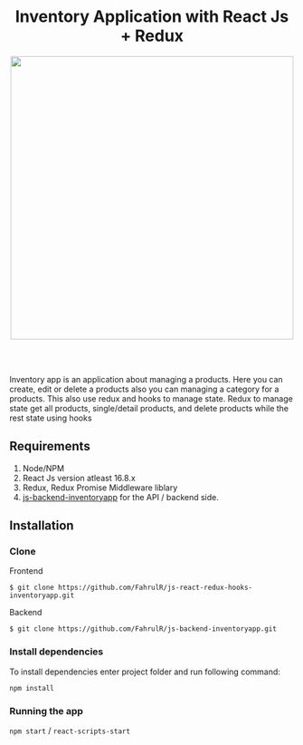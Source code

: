 <h1 align='center'>Inventory Application with React Js + Redux</h1>

<p align='center'>
  <a href='https://reactjs.org/'>
  <img width="500" src='https://reactjs.org/logo-og.png' />
  </a>
</p>

<br>
<br>


Inventory app is an application about managing a products. Here you can create, edit or delete a products also you can managing a category for a products. This also use redux and hooks to manage state. Redux to manage state get all products, single/detail products, and delete products while the rest state using hooks <br>


## Requirements
1. Node/NPM
2. React Js version atleast 16.8.x
3. Redux, Redux Promise Middleware liblary
4. <a href="https://github.com/FahrulR/js-backend-inventoryapp">js-backend-inventoryapp</a> for the API / backend side.

## Installation
### Clone
Frontend
```
$ git clone https://github.com/FahrulR/js-react-redux-hooks-inventoryapp.git
```
Backend
```
$ git clone https://github.com/FahrulR/js-backend-inventoryapp.git
```
### Install dependencies

To install dependencies enter project folder and run following command:

`npm install`

### Running the app

`npm start` / `react-scripts-start`
